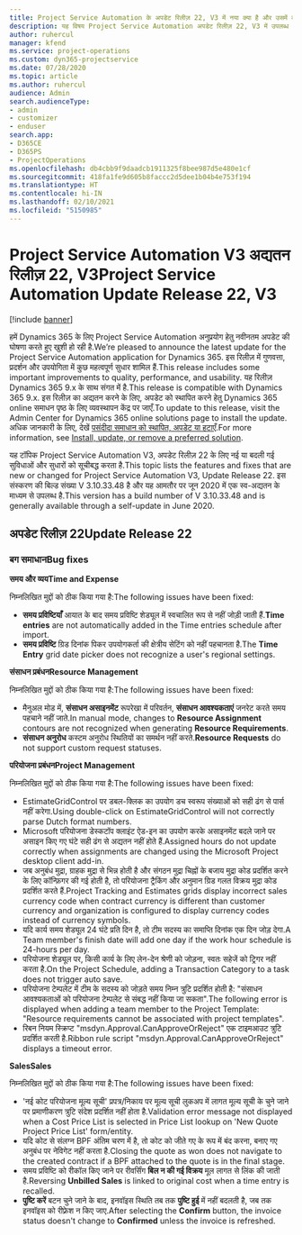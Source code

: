 ```yaml
---
title: Project Service Automation के अपडेट रिलीज़ 22, V3 में नया क्या है और उसमें क्या परिवर्तन हुआ है
description: यह विषय Project Service Automation अपडेट रिलीज़ 22, V3 में उपलब्ध सुविधाओं और सुधारों को सूचीबद्ध करता है.
author: ruhercul
manager: kfend
ms.service: project-operations
ms.custom: dyn365-projectservice
ms.date: 07/28/2020
ms.topic: article
ms.author: ruhercul
audience: Admin
search.audienceType:
- admin
- customizer
- enduser
search.app:
- D365CE
- D365PS
- ProjectOperations
ms.openlocfilehash: db4cbb9f9daadcb1911325f8bee987d5e480e1cf
ms.sourcegitcommit: 418fa1fe9d605b8faccc2d5dee1b04b4e753f194
ms.translationtype: HT
ms.contentlocale: hi-IN
ms.lasthandoff: 02/10/2021
ms.locfileid: "5150985"
---
```

# <a name="project-service-automation-update-release-22-v3"></a><span data-ttu-id="d073e-103">Project Service Automation V3 अद्यतन रिलीज़ 22, V3</span><span class="sxs-lookup"><span data-stu-id="d073e-103">Project Service Automation Update Release 22, V3</span></span>

[!include [banner](../includes/psa-now-project-operations.md)]

<span data-ttu-id="d073e-104">हमें Dynamics 365 के लिए Project Service Automation अनुप्रयोग हेतु नवीनतम अपडेट की घोषणा करते हुए खुशी हो रही है.</span><span class="sxs-lookup"><span data-stu-id="d073e-104">We’re pleased to announce the latest update for the Project Service Automation application for Dynamics 365.</span></span> <span data-ttu-id="d073e-105">इस रिलीज़ में गुणवत्ता, प्रदर्शन और उपयोगिता में कुछ महत्वपूर्ण सुधार शामिल हैं.</span><span class="sxs-lookup"><span data-stu-id="d073e-105">This release includes some important improvements to quality, performance, and usability.</span></span> <span data-ttu-id="d073e-106">यह रिलीज़ Dynamics 365 9.x के साथ संगत में है.</span><span class="sxs-lookup"><span data-stu-id="d073e-106">This release is compatible with Dynamics 365 9.x.</span></span> <span data-ttu-id="d073e-107">इस रिलीज़ का अद्यतन करने के लिए, अपडेट को स्थापित करने हेतु Dynamics 365 online समाधन पृष्ठ के लिए व्यवस्थापन केंद्र पर जाएँ.</span><span class="sxs-lookup"><span data-stu-id="d073e-107">To update to this release, visit the Admin Center for Dynamics 365 online solutions page to install the update.</span></span> <span data-ttu-id="d073e-108">अधिक जानकारी के लिए, देखें [पसंदीदा समाधान को स्थापित, अपडेट या हटाएँ](https://docs.microsoft.com/power-platform/admin/install-remove-preferred-solution).</span><span class="sxs-lookup"><span data-stu-id="d073e-108">For more information, see [Install, update, or remove a preferred solution](https://docs.microsoft.com/power-platform/admin/install-remove-preferred-solution).</span></span>

<span data-ttu-id="d073e-109">यह टॉपिक Project Service Automation V3, अपडेट रिलीज़ 22 के लिए नई या बदली गई सुविधाओं और सुधारों को सूचीबद्ध करता है.</span><span class="sxs-lookup"><span data-stu-id="d073e-109">This topic lists the features and fixes that are new or changed for Project Service Automation V3, Update Release 22.</span></span> <span data-ttu-id="d073e-110">इस संस्करण की बिल्ड संख्या V 3.10.33.48 है और यह आमतौर पर जून 2020 में एक स्व-अद्यतन के माध्यम से उपलब्ध है.</span><span class="sxs-lookup"><span data-stu-id="d073e-110">This version has a build number of V 3.10.33.48 and is generally available through a self-update in June 2020.</span></span>

## <a name="update-release-22"></a><span data-ttu-id="d073e-111">अपडेट रिलीज़ 22</span><span class="sxs-lookup"><span data-stu-id="d073e-111">Update Release 22</span></span>

### <a name="bug-fixes"></a><span data-ttu-id="d073e-112">बग समाधान</span><span class="sxs-lookup"><span data-stu-id="d073e-112">Bug fixes</span></span>



<span data-ttu-id="d073e-113">**समय और व्यय**</span><span class="sxs-lookup"><span data-stu-id="d073e-113">**Time and Expense**</span></span>

<span data-ttu-id="d073e-114">निम्नलिखित मुद्दों को ठीक किया गया है:</span><span class="sxs-lookup"><span data-stu-id="d073e-114">The following issues have been fixed:</span></span>

- <span data-ttu-id="d073e-115">**समय प्रविष्टियाँ** आयात के बाद समय प्रविष्टि शेड्यूल में स्वचालित रूप से नहीं जोड़ी जाती हैं.</span><span class="sxs-lookup"><span data-stu-id="d073e-115">**Time entries** are not automatically added in the Time entries schedule after import.</span></span>
- <span data-ttu-id="d073e-116">**समय प्रविष्टि** ग्रिड दिनांक पिकर उपयोगकर्ता की क्षेत्रीय सेटिंग को नहीं पहचानता है.</span><span class="sxs-lookup"><span data-stu-id="d073e-116">The **Time Entry** grid date picker does not recognize a user's regional settings.</span></span>

<span data-ttu-id="d073e-117">**संसाधन प्रबंधन**</span><span class="sxs-lookup"><span data-stu-id="d073e-117">**Resource Management**</span></span>

<span data-ttu-id="d073e-118">निम्नलिखित मुद्दों को ठीक किया गया है:</span><span class="sxs-lookup"><span data-stu-id="d073e-118">The following issues have been fixed:</span></span>

- <span data-ttu-id="d073e-119">मैनुअल मोड में, **संसाधन असाइनमेंट** रूपरेखा में परिवर्तन, **संसाधन आवश्यकताएं** जनरेट करते समय पहचाने नहीं जाते.</span><span class="sxs-lookup"><span data-stu-id="d073e-119">In manual mode, changes to **Resource Assignment** contours are not recognized when generating **Resource Requirements**.</span></span>
- <span data-ttu-id="d073e-120">**संसाधन अनुरोध** कस्टम अनुरोध स्थितियों का समर्थन नहीं करते.</span><span class="sxs-lookup"><span data-stu-id="d073e-120">**Resource Requests** do not support custom request statuses.</span></span>

<span data-ttu-id="d073e-121">**परियोजना प्रबंधन**</span><span class="sxs-lookup"><span data-stu-id="d073e-121">**Project Management**</span></span>

<span data-ttu-id="d073e-122">निम्नलिखित मुद्दों को ठीक किया गया है:</span><span class="sxs-lookup"><span data-stu-id="d073e-122">The following issues have been fixed:</span></span>

- <span data-ttu-id="d073e-123">EstimateGridControl पर डबल-क्लिक का उपयोग डच स्वरूप संख्याओं को सही ढंग से पार्स नहीं करेगा.</span><span class="sxs-lookup"><span data-stu-id="d073e-123">Using double-click on EstimateGridControl will not correctly parse Dutch format numbers.</span></span>
- <span data-ttu-id="d073e-124">Microsoft परियोजना डेस्कटॉप क्लाइंट ऐड-इन का उपयोग करके असाइनमेंट बदले जाने पर असाइन किए गए घंटे सही ढंग से अद्यतन नहीं होते हैं.</span><span class="sxs-lookup"><span data-stu-id="d073e-124">Assigned hours do not update correctly when assignments are changed using the Microsoft Project desktop client add-in.</span></span>
- <span data-ttu-id="d073e-125">जब अनुबंध मुद्रा, ग्राहक मुद्रा से भिन्न होती है और संगठन मुद्रा चिह्नों के बजाय मुद्रा कोड प्रदर्शित करने के लिए कॉन्फ़िगर की गई होती है, तो परियोजना ट्रैकिंग और अनुमान ग्रिड गलत विक्रय मुद्रा कोड प्रदर्शित करते हैं.</span><span class="sxs-lookup"><span data-stu-id="d073e-125">Project Tracking and Estimates grids display incorrect sales currency code when contract currency is different than customer currency and organization is configured to display currency codes instead of currency symbols.</span></span>
- <span data-ttu-id="d073e-126">यदि कार्य समय शेड्यूल 24 घंटे प्रति दिन है, तो टीम सदस्य का समाप्ति दिनांक एक दिन जोड़ देगा.</span><span class="sxs-lookup"><span data-stu-id="d073e-126">A Team member's finish date will add one day if the work hour schedule is 24-hours per day.</span></span>
- <span data-ttu-id="d073e-127">परियोजना शेड्यूल पर, किसी कार्य के लिए लेन-देन श्रेणी को जोड़ना, स्वतः सहेजें को ट्रिगर नहीं करता है.</span><span class="sxs-lookup"><span data-stu-id="d073e-127">On the Project Schedule, adding a Transaction Category to a task does not trigger auto save.</span></span>
- <span data-ttu-id="d073e-128">परियोजना टेम्पलेट में टीम के सदस्य को जोड़ते समय निम्न त्रुटि प्रदर्शित होती है: "संसाधन आवश्यकताओं को परियोजना टेम्पलेट से संबद्ध नहीं किया जा सकता".</span><span class="sxs-lookup"><span data-stu-id="d073e-128">The following error is displayed when adding a team member to the Project Template: "Resource requirements cannot be associated with project templates".</span></span> 
- <span data-ttu-id="d073e-129">रिबन नियम स्क्रिप्ट "msdyn.Approval.CanApproveOrReject" एक टाइमआउट त्रुटि प्रदर्शित करती है.</span><span class="sxs-lookup"><span data-stu-id="d073e-129">Ribbon rule script "msdyn.Approval.CanApproveOrReject" displays a timeout error.</span></span>

<span data-ttu-id="d073e-130">**Sales**</span><span class="sxs-lookup"><span data-stu-id="d073e-130">**Sales**</span></span>

<span data-ttu-id="d073e-131">निम्नलिखित मुद्दों को ठीक किया गया है:</span><span class="sxs-lookup"><span data-stu-id="d073e-131">The following issues have been fixed:</span></span>

- <span data-ttu-id="d073e-132">'नई कोट परियोजना मूल्य सूची' प्रपत्र/निकाय पर मूल्य सूची लुकअप में लागत मूल्य सूची के चुने जाने पर प्रमाणीकरण त्रुटि संदेश प्रदर्शित नहीं होता है.</span><span class="sxs-lookup"><span data-stu-id="d073e-132">Validation error message not displayed when a Cost Price List is selected in Price List lookup on 'New Quote Project Price List' form/entity.</span></span>
- <span data-ttu-id="d073e-133">यदि कोट से संलग्न BPF अंतिम चरण में है, तो कोट को जीते गए के रूप में बंद करना, बनाए गए अनुबंध पर नेविगेट नहीं करता है.</span><span class="sxs-lookup"><span data-stu-id="d073e-133">Closing the quote as won does not navigate to the created contract if a BPF attached to the quote is in the final stage.</span></span>
- <span data-ttu-id="d073e-134">समय प्रविष्टि को रीकॉल किए जाने पर रीवर्सिंग **बिल न की गई विक्रय** मूल लागत से लिंक की जाती है.</span><span class="sxs-lookup"><span data-stu-id="d073e-134">Reversing **Unbilled Sales** is linked to original cost when a time entry is recalled.</span></span>
- <span data-ttu-id="d073e-135">**पुष्टि करें** बटन चुने जाने के बाद, इनवॉइस स्थिति तब तक **पुष्टि हुई** में नहीं बदलती है, जब तक इनवॉइस को रीफ़्रेश न किए जाए.</span><span class="sxs-lookup"><span data-stu-id="d073e-135">After selecting the **Confirm** button, the invoice status doesn't change to **Confirmed** unless the invoice is refreshed.</span></span>
